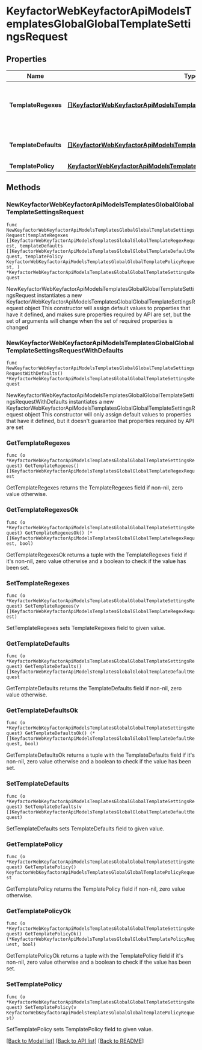 # KeyfactorWebKeyfactorApiModelsTemplatesGlobalGlobalTemplateSettingsRequest

## Properties

Name | Type | Description | Notes
------------ | ------------- | ------------- | -------------
**TemplateRegexes** | [**[]KeyfactorWebKeyfactorApiModelsTemplatesGlobalGlobalTemplateRegexRequest**](KeyfactorWebKeyfactorApiModelsTemplatesGlobalGlobalTemplateRegexRequest.md) | The regular expressions to use for validation during enrollment. | 
**TemplateDefaults** | [**[]KeyfactorWebKeyfactorApiModelsTemplatesGlobalGlobalTemplateDefaultRequest**](KeyfactorWebKeyfactorApiModelsTemplatesGlobalGlobalTemplateDefaultRequest.md) | The default values to use during enrollment. | 
**TemplatePolicy** | [**KeyfactorWebKeyfactorApiModelsTemplatesGlobalGlobalTemplatePolicyRequest**](KeyfactorWebKeyfactorApiModelsTemplatesGlobalGlobalTemplatePolicyRequest.md) |  | 

## Methods

### NewKeyfactorWebKeyfactorApiModelsTemplatesGlobalGlobalTemplateSettingsRequest

`func NewKeyfactorWebKeyfactorApiModelsTemplatesGlobalGlobalTemplateSettingsRequest(templateRegexes []KeyfactorWebKeyfactorApiModelsTemplatesGlobalGlobalTemplateRegexRequest, templateDefaults []KeyfactorWebKeyfactorApiModelsTemplatesGlobalGlobalTemplateDefaultRequest, templatePolicy KeyfactorWebKeyfactorApiModelsTemplatesGlobalGlobalTemplatePolicyRequest, ) *KeyfactorWebKeyfactorApiModelsTemplatesGlobalGlobalTemplateSettingsRequest`

NewKeyfactorWebKeyfactorApiModelsTemplatesGlobalGlobalTemplateSettingsRequest instantiates a new KeyfactorWebKeyfactorApiModelsTemplatesGlobalGlobalTemplateSettingsRequest object
This constructor will assign default values to properties that have it defined,
and makes sure properties required by API are set, but the set of arguments
will change when the set of required properties is changed

### NewKeyfactorWebKeyfactorApiModelsTemplatesGlobalGlobalTemplateSettingsRequestWithDefaults

`func NewKeyfactorWebKeyfactorApiModelsTemplatesGlobalGlobalTemplateSettingsRequestWithDefaults() *KeyfactorWebKeyfactorApiModelsTemplatesGlobalGlobalTemplateSettingsRequest`

NewKeyfactorWebKeyfactorApiModelsTemplatesGlobalGlobalTemplateSettingsRequestWithDefaults instantiates a new KeyfactorWebKeyfactorApiModelsTemplatesGlobalGlobalTemplateSettingsRequest object
This constructor will only assign default values to properties that have it defined,
but it doesn't guarantee that properties required by API are set

### GetTemplateRegexes

`func (o *KeyfactorWebKeyfactorApiModelsTemplatesGlobalGlobalTemplateSettingsRequest) GetTemplateRegexes() []KeyfactorWebKeyfactorApiModelsTemplatesGlobalGlobalTemplateRegexRequest`

GetTemplateRegexes returns the TemplateRegexes field if non-nil, zero value otherwise.

### GetTemplateRegexesOk

`func (o *KeyfactorWebKeyfactorApiModelsTemplatesGlobalGlobalTemplateSettingsRequest) GetTemplateRegexesOk() (*[]KeyfactorWebKeyfactorApiModelsTemplatesGlobalGlobalTemplateRegexRequest, bool)`

GetTemplateRegexesOk returns a tuple with the TemplateRegexes field if it's non-nil, zero value otherwise
and a boolean to check if the value has been set.

### SetTemplateRegexes

`func (o *KeyfactorWebKeyfactorApiModelsTemplatesGlobalGlobalTemplateSettingsRequest) SetTemplateRegexes(v []KeyfactorWebKeyfactorApiModelsTemplatesGlobalGlobalTemplateRegexRequest)`

SetTemplateRegexes sets TemplateRegexes field to given value.


### GetTemplateDefaults

`func (o *KeyfactorWebKeyfactorApiModelsTemplatesGlobalGlobalTemplateSettingsRequest) GetTemplateDefaults() []KeyfactorWebKeyfactorApiModelsTemplatesGlobalGlobalTemplateDefaultRequest`

GetTemplateDefaults returns the TemplateDefaults field if non-nil, zero value otherwise.

### GetTemplateDefaultsOk

`func (o *KeyfactorWebKeyfactorApiModelsTemplatesGlobalGlobalTemplateSettingsRequest) GetTemplateDefaultsOk() (*[]KeyfactorWebKeyfactorApiModelsTemplatesGlobalGlobalTemplateDefaultRequest, bool)`

GetTemplateDefaultsOk returns a tuple with the TemplateDefaults field if it's non-nil, zero value otherwise
and a boolean to check if the value has been set.

### SetTemplateDefaults

`func (o *KeyfactorWebKeyfactorApiModelsTemplatesGlobalGlobalTemplateSettingsRequest) SetTemplateDefaults(v []KeyfactorWebKeyfactorApiModelsTemplatesGlobalGlobalTemplateDefaultRequest)`

SetTemplateDefaults sets TemplateDefaults field to given value.


### GetTemplatePolicy

`func (o *KeyfactorWebKeyfactorApiModelsTemplatesGlobalGlobalTemplateSettingsRequest) GetTemplatePolicy() KeyfactorWebKeyfactorApiModelsTemplatesGlobalGlobalTemplatePolicyRequest`

GetTemplatePolicy returns the TemplatePolicy field if non-nil, zero value otherwise.

### GetTemplatePolicyOk

`func (o *KeyfactorWebKeyfactorApiModelsTemplatesGlobalGlobalTemplateSettingsRequest) GetTemplatePolicyOk() (*KeyfactorWebKeyfactorApiModelsTemplatesGlobalGlobalTemplatePolicyRequest, bool)`

GetTemplatePolicyOk returns a tuple with the TemplatePolicy field if it's non-nil, zero value otherwise
and a boolean to check if the value has been set.

### SetTemplatePolicy

`func (o *KeyfactorWebKeyfactorApiModelsTemplatesGlobalGlobalTemplateSettingsRequest) SetTemplatePolicy(v KeyfactorWebKeyfactorApiModelsTemplatesGlobalGlobalTemplatePolicyRequest)`

SetTemplatePolicy sets TemplatePolicy field to given value.



[[Back to Model list]](../README.md#documentation-for-models) [[Back to API list]](../README.md#documentation-for-api-endpoints) [[Back to README]](../README.md)


